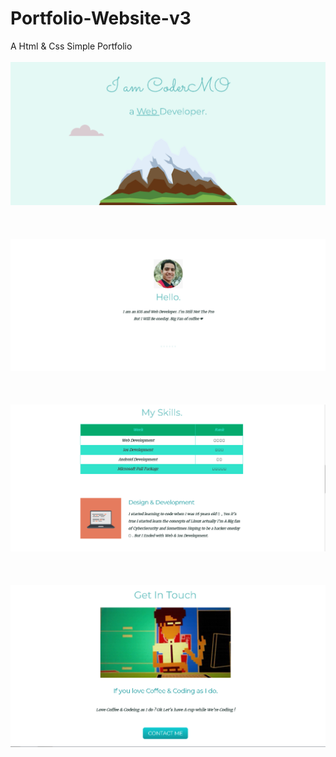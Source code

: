 # Portfolio-Website-v3
A Html &amp; Css Simple Portfolio
<br>
<br>
<img src="/images/1.PNG">
<br>
<br>
<br>
<br>
<img src="/images/2.PNG">
<br>
<br>
<br>
<br><img src="/images/3.PNG">
<br>
<br>
<br>
<br><img src="/images/4.PNG">

